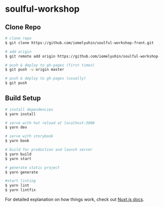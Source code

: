 # soulful-workshop

## Clone Repo
```bash
# clone repo
$ git clone https://github.com/iomelyuhin/soulful-workshop-front.git

# add origin
$ git remote add origin https://github.com/iomelyuhin/soulful-workshop-front.git

# push & deploy to gh-pages (first times)
$ git push -u origin master

# push & deploy to gh-pages (usually)
$ git push
```

## Build Setup

```bash
# install dependencies
$ yarn install

# serve with hot reload at localhost:3000
$ yarn dev

# serve with storybook
$ yarn book

# build for production and launch server
$ yarn build
$ yarn start

# generate static project
$ yarn generate

#start linting
$ yarn lint
$ yarn lintfix
```

For detailed explanation on how things work, check out [Nuxt.js docs](https://nuxtjs.org).
